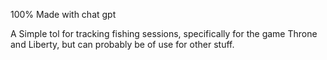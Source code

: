 100% Made with chat gpt

A Simple tol for tracking fishing sessions, specifically for the game Throne and Liberty, but can probably be of use for other stuff.
